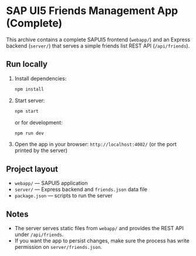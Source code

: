 # SAP UI5 Friends Management App (Complete)

This archive contains a complete SAPUI5 frontend (`webapp/`) and an Express backend (`server/`) that serves a simple friends list REST API (`/api/friends`).

## Run locally
1. Install dependencies:
   ```bash
   npm install
   ```
2. Start server:
   ```bash
   npm start
   ```
   or for development:
   ```bash
   npm run dev
   ```
3. Open the app in your browser:
   `http://localhost:4002/` (or the port printed by the server)


## Project layout
- `webapp/` — SAPUI5 application
- `server/` — Express backend and `friends.json` data file
- `package.json` — scripts to run the server

## Notes
- The server serves static files from `webapp/` and provides the REST API under `/api/friends`.
- If you want the app to persist changes, make sure the process has write permission on `server/friends.json`.
